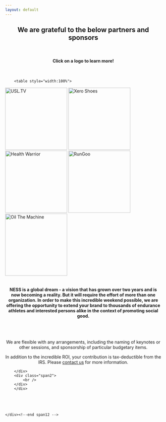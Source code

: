 ```yaml
---
layout: default
---
```


<section class="slice color1" id="team">
    
  <div class="about-bkg mutualWrap">
    <div class="container">
      <div class="row">
        <div class="span12">
        <center> <h2>We are grateful to the below partners and sponsors</h2>
       <br>
      <h4> Click on a logo to learn more! </h4> </center>
        <div class="row-fluid">
        <div class="span2">
            <br />
        </div>
        
        <table style="width:100%">
  <tr>
    <td><a href="http://www.USL.TV" target="_blank">
<img border="0" alt="USL.TV" src="http://i1095.photobucket.com/albums/i470/jebenun/USLTV_zpswcec6xhu.png" width="200px"></a> 
</td>
    <td><a href="http://www.xeroshoes.com" target="_blank">
<img border="0" alt="Xero Shoes" src="http://i1095.photobucket.com/albums/i470/jebenun/Xero%20Shoes_zpscvzpkhit.jpg" width="200px"></a> 
</td>
<td><a href="http://www.healthwarrior.com" target="_blank">
<img border="0" alt="Health Warrior" src="http://i1095.photobucket.com/albums/i470/jebenun/Health%20Warrior_zpsxks9v3nv.jpg" width="200px"></a> 
</td>
  </tr>
   <tr>
    <td><a href="http://footkinetics.com" target="_blank">
<img border="0" alt="RunGoo" src="http://i1095.photobucket.com/albums/i470/jebenun/RunGoo_zps0a7rlp4s.png" width="200px"></a> 
</td>
<td><a href="http://www.oilthemachine.com" target="_blank">
<img border="0" alt="Oil The Machine" src="http://i1095.photobucket.com/albums/i470/jebenun/Oil%20the%20Machine_zpswgqco9wr.jpg" width="200px"></a> 
</td>
  </tr>
</table>
<br>
<br>
        <div class="span8">
<center>
            <h4 class="dark">NESS is a global dream - a vision that has grown over two years and is now becoming a reality. But it will require the effort of more than one organization. In order to make this incredible weekend possible, we are offering the opportunity to extend your brand to thousands of endurance athletes and interested persons alike in the context of promoting social good.</h4>
            <br /><br>
            <p class="dark">We are flexible with any arrangements, including the naming of keynotes or other sessions, and
            sponsorship of particular budgetary items.</p>
            <p class="dark">In addition to the incredible ROI, your contribution is tax-deductible from the IRS. Please <a href="mailto:ness@teamu.org">contact us</a> for more information.</p>
</center>
            




        </div>
        <div class="span2">
            <br />
        </div>
        </div>

        

        

    </div><!--end span12 -->
</div><!--end row -->

</div><!--end container -->
</div><!--end about-bkg-->
</section>

